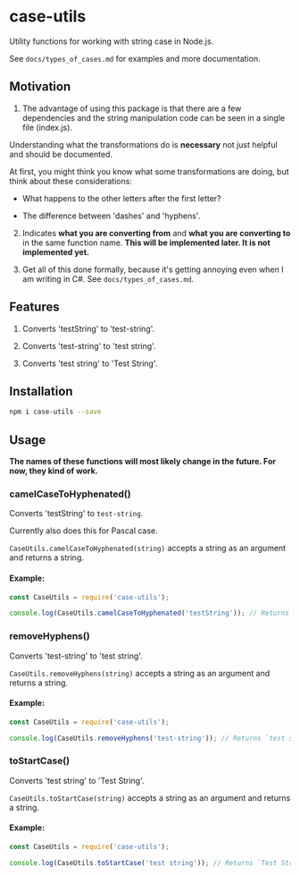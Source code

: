 # case-utils

Utility functions for working with string case in Node.js.

See `docs/types_of_cases.md` for examples and more documentation.

## Motivation

1. The advantage of using this package is that there are a few dependencies 
and the string manipulation code can be seen in a single file (index.js).

Understanding what the transformations do is **necessary** not just helpful
and should be documented.

At first, you might think you know what some transformations are doing,
but think about these considerations:

  - What happens to the other letters after the first letter?
  
  - The difference between 'dashes' and 'hyphens'.

2. Indicates **what you are converting from** and 
**what you are converting to** in the same function name.
**This will be implemented later. It is not implemented yet.**

3. Get all of this done formally, because it's getting annoying even when
I am writing in C#. See `docs/types_of_cases.md`.

## Features

1. Converts 'testString' to 'test-string'.

2. Converts 'test-string' to 'test string'.

3. Converts 'test string' to 'Test String'.

## Installation

```bash
npm i case-utils --save
```

## Usage

**The names of these functions will most likely change in the future.
For now, they kind of work.**

### camelCaseToHyphenated()

Converts 'testString' to `test-string`.

Currently also does this for Pascal case.

`CaseUtils.camelCaseToHyphenated(string)` accepts a string as an argument and 
returns a string.

#### Example:

```js
const CaseUtils = require('case-utils');

console.log(CaseUtils.camelCaseToHyphenated('testString')); // Returns `test-string`.
```

### removeHyphens()

Converts 'test-string' to 'test string'.

`CaseUtils.removeHyphens(string)` accepts a string as an argument and 
returns a string.

#### Example:

```js
const CaseUtils = require('case-utils');

console.log(CaseUtils.removeHyphens('test-string')); // Returns `test string`.
```

### toStartCase()

Converts 'test string' to 'Test String'.

`CaseUtils.toStartCase(string)` accepts a string as an argument and 
returns a string.

#### Example:

```js
const CaseUtils = require('case-utils');

console.log(CaseUtils.toStartCase('test string')); // Returns `Test String`.
```
